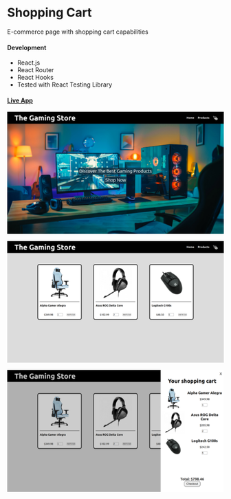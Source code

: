 # Shopping Cart

E-commerce page with shopping cart capabilities

#### Development
- React.js
- React Router
- React Hooks
- Tested with React Testing Library

#### [Live App](https://cyberm-prog.github.io/shopping-cart/)

![alt text](https://raw.githubusercontent.com/CyberM-Prog/shopping-cart/main/apppreview1.png "App Preview 1")

![alt text](https://raw.githubusercontent.com/CyberM-Prog/shopping-cart/main/apppreview2.png "App Preview 2")

![alt text](https://raw.githubusercontent.com/CyberM-Prog/shopping-cart/main/apppreview3.png "App Preview 3")